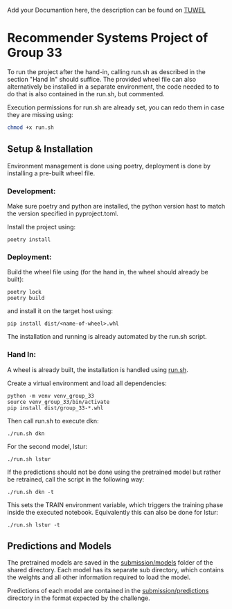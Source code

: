 Add your Documantion here, the description can be found on [TUWEL](https://tuwel.tuwien.ac.at/mod/page/view.php?id=2281417)

# Recommender Systems Project of Group 33
To run the project after the hand-in, calling run.sh as described in the section "Hand In" should
suffice.
The provided wheel file can also alternatively be installed in a separate environment, the code
needed to to do that is also contained in the run.sh, but commented.

Execution permissions for run.sh are already set, you can redo them in case they are missing using:
```bash
chmod +x run.sh
```

## Setup & Installation
Environment management is done using poetry, deployment is done by installing a
pre-built wheel file.


### Development:
Make sure poetry and python are installed, the python version hast to match
the version specified in pyproject.toml.

Install the project using:
```shell
poetry install
```

### Deployment:
Build the wheel file using (for the hand in, the wheel should already be built):

```shell
poetry lock
poetry build
```

and install it on the target host using:

```shell
pip install dist/<name-of-wheel>.whl
```

The installation and running is already automated by the run.sh script.

### Hand In:
A wheel is already built, the installation is handled using [run.sh](./run.sh).

Create a virtual environment and load all dependencies:
```shell
python -m venv venv_group_33
source venv_group_33/bin/activate
pip install dist/group_33-*.whl
```

Then call run.sh to execute dkn:
```shell
./run.sh dkn
```

For the second model, lstur:
```shell
./run.sh lstur
```

If the predictions should not be done using the pretrained model
but rather be retrained, call the script in the following way:
```shell
./run.sh dkn -t
```
This sets the TRAIN environment variable, which triggers the training phase inside the
executed notebook.
Equivalently this can also be done for lstur:
```shell
./run.sh lstur -t
```

## Predictions and Models

The pretrained models are saved in the [submission/models](~/shared/194.035-2024S/groups/Gruppe_33/Group_33/submission/models) folder of the shared directory. Each model has its separate sub directory, which contains the weights and all other information required to load the model.

Predictions of each model are contained in the [submission/predictions](~/shared/194.035-2024S/groups/Gruppe_33/Group_33/submission/predictions) directory in the format expected by the challenge. 
